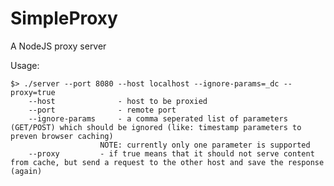 SimpleProxy
===========

A NodeJS proxy server

Usage:

	$> ./server --port 8080 --host localhost --ignore-params=_dc --proxy=true
		--host            	- host to be proxied
		--port            	- remote port
		--ignore-params   	- a comma seperated list of parameters (GET/POST) which should be ignored (like: timestamp parameters to preven browser caching)
			    		NOTE: currently only one parameter is supported
		--proxy		  	- if true means that it should not serve content from cache, but send a request to the other host and save the response (again)
